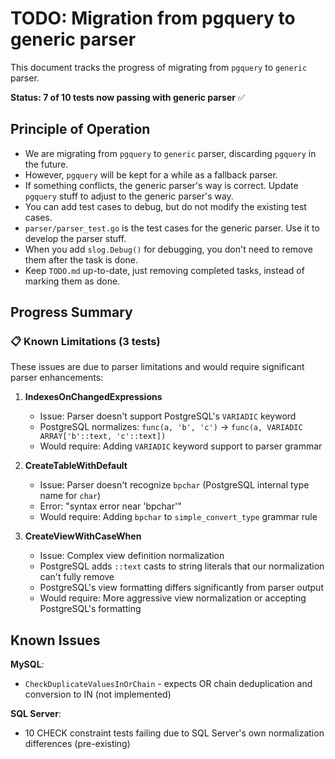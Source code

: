 # TODO: Migration from pgquery to generic parser

This document tracks the progress of migrating from `pgquery` to `generic` parser.

**Status: 7 of 10 tests now passing with generic parser** ✅

## Principle of Operation

* We are migrating from `pgquery` to `generic` parser, discarding `pgquery` in the future.
* However, `pgquery` will be kept for a while as a fallback parser.
* If something conflicts, the generic parser's way is correct. Update `pgquery` stuff to adjust to the generic parser's way.
* You can add test cases to debug, but do not modify the existing test cases.
* `parser/parser_test.go` is the test cases for the generic parser. Use it to develop the parser stuff.
* When you add `slog.Debug()` for debugging, you don't need to remove them after the task is done.
* Keep `TODO.md` up-to-date, just removing completed tasks, instead of marking them as done.

## Progress Summary

### 📋 Known Limitations (3 tests)

These issues are due to parser limitations and would require significant parser enhancements:

1. **IndexesOnChangedExpressions**
   - Issue: Parser doesn't support PostgreSQL's `VARIADIC` keyword
   - PostgreSQL normalizes: `func(a, 'b', 'c')` → `func(a, VARIADIC ARRAY['b'::text, 'c'::text])`
   - Would require: Adding `VARIADIC` keyword support to parser grammar

2. **CreateTableWithDefault**
   - Issue: Parser doesn't recognize `bpchar` (PostgreSQL internal type name for `char`)
   - Error: "syntax error near 'bpchar'"
   - Would require: Adding `bpchar` to `simple_convert_type` grammar rule

3. **CreateViewWithCaseWhen**
   - Issue: Complex view definition normalization
   - PostgreSQL adds `::text` casts to string literals that our normalization can't fully remove
   - PostgreSQL's view formatting differs significantly from parser output
   - Would require: More aggressive view normalization or accepting PostgreSQL's formatting


## Known Issues

**MySQL**:
- `CheckDuplicateValuesInOrChain` - expects OR chain deduplication and conversion to IN (not implemented)

**SQL Server**:
- 10 CHECK constraint tests failing due to SQL Server's own normalization differences (pre-existing)
